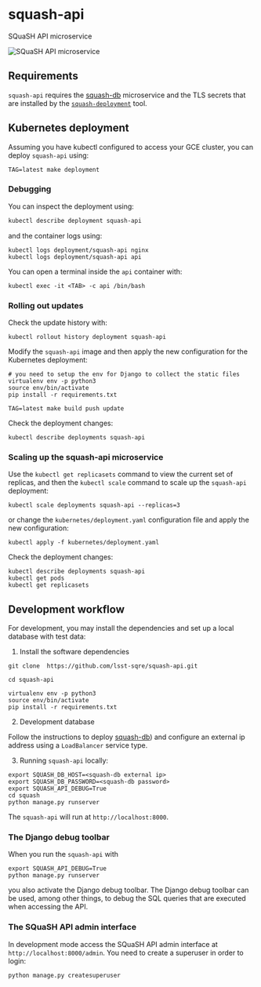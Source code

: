 # squash-api
SQuaSH API microservice

![SQuaSH API microservice](squash-api.png)

## Requirements

`squash-api` requires the [squash-db](https://github.com/lsst-sqre/squash-db) microservice and the TLS secrets that are installed by the
[`squash-deployment`](https://github.com/lsst-sqre/squash-deployment) tool.

## Kubernetes deployment

Assuming you have kubectl configured to access your GCE cluster, you can deploy `squash-api` using:

```
TAG=latest make deployment
```

### Debugging

You can inspect the deployment using:

```bash
kubectl describe deployment squash-api
```

and the container logs using:
 
``` 
kubectl logs deployment/squash-api nginx
kubectl logs deployment/squash-api api
```

You can open a terminal inside the `api` container with:

``` 
kubectl exec -it <TAB> -c api /bin/bash
```

### Rolling out updates 

Check the update history with:

```
kubectl rollout history deployment squash-api
```

Modify the `squash-api` image and then apply the new configuration for the Kubernetes deployment:

```
# you need to setup the env for Django to collect the static files
virtualenv env -p python3
source env/bin/activate
pip install -r requirements.txt
 
TAG=latest make build push update
```

Check the deployment changes:
```
kubectl describe deployments squash-api
```

### Scaling up the squash-api microservice

Use the `kubectl get replicasets` command to view the current set of replicas, and then the `kubectl scale` command 
to scale up the `squash-api` deployment:

``` 
kubectl scale deployments squash-api --replicas=3
```

or change the `kubernetes/deployment.yaml` configuration file and apply the new configuration:

```
kubectl apply -f kubernetes/deployment.yaml
```

Check the deployment changes:

``` 
kubectl describe deployments squash-api
kubectl get pods
kubectl get replicasets
```

## Development workflow 

For development, you may install the dependencies and set up a local database with test data:

1. Install the software dependencies
```
git clone  https://github.com/lsst-sqre/squash-api.git

cd squash-api

virtualenv env -p python3
source env/bin/activate
pip install -r requirements.txt
```

2. Development database
 
Follow the instructions to deploy [squash-db](https://github.com/lsst-sqre/squash-db)) and configure an external ip address using a `LoadBalancer` service type.

3. Running `squash-api` locally:

```
export SQUASH_DB_HOST=<squash-db external ip>
export SQUASH_DB_PASSWORD=<squash-db password>
export SQUASH_API_DEBUG=True
cd squash
python manage.py runserver
```

The `squash-api` will run at `http://localhost:8000`. 

### The Django debug toolbar

When you run the `squash-api` with 

```
export SQUASH_API_DEBUG=True
python manage.py runserver
```

you also activate the Django debug toolbar. The Django debug toolbar can be used, among other things, to debug the SQL queries that
are executed when accessing the API.

### The SQuaSH API admin interface

In development mode access the SQuaSH API admin interface at `http://localhost:8000/admin`. 
You need to create a superuser in order to login:
 
```
python manage.py createsuperuser 
```
 

